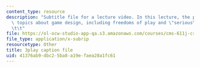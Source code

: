 ```yaml
---
content_type: resource
description: "Subtitle file for a lecture video. In this lecture, the professors describe\
  \ topics about game design, including freedoms of play and \"serious\" games.\t\t\
  \t\t"
file: https://ol-ocw-studio-app-qa.s3.amazonaws.com/courses/cms-611j-creating-video-games-fall-2014/41376ab9dbc25ba8a19efaea28a1fc61_zzKSn1Y80F4.vtt
file_type: application/x-subrip
resourcetype: Other
title: 3play caption file
uid: 41376ab9-dbc2-5ba8-a19e-faea28a1fc61
---
```

